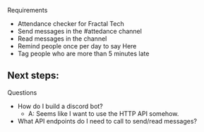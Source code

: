 Requirements
- Attendance checker for Fractal Tech
- Send messages in the #attedance channel
- Read messages in the channel
- Remind people once per day to say Here
- Tag people who are more than 5 minutes late

Next steps:
- 

Questions
- How do I build a discord bot?
    - A: Seems like I want to use the HTTP API somehow.
- What API endpoints do I need to call to send/read messages?



